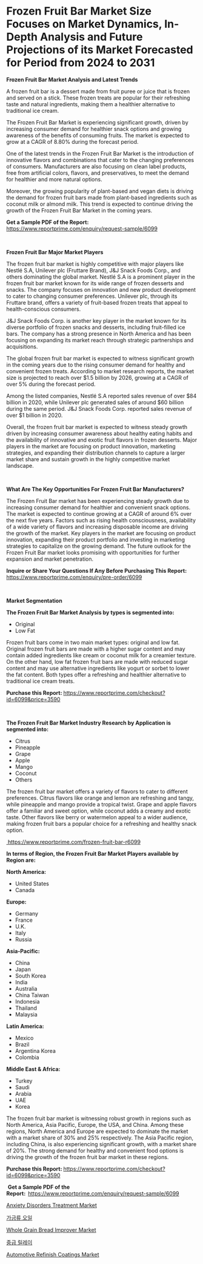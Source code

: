 <p><h1>Frozen Fruit Bar Market Size Focuses on Market Dynamics, In-Depth Analysis and Future Projections of its Market Forecasted for Period from 2024 to 2031</h1></p><p><strong>Frozen Fruit Bar Market Analysis and Latest Trends</strong></p>
<p><p>A frozen fruit bar is a dessert made from fruit puree or juice that is frozen and served on a stick. These frozen treats are popular for their refreshing taste and natural ingredients, making them a healthier alternative to traditional ice cream.</p><p>The Frozen Fruit Bar Market is experiencing significant growth, driven by increasing consumer demand for healthier snack options and growing awareness of the benefits of consuming fruits. The market is expected to grow at a CAGR of 8.80% during the forecast period.</p><p>One of the latest trends in the Frozen Fruit Bar Market is the introduction of innovative flavors and combinations that cater to the changing preferences of consumers. Manufacturers are also focusing on clean label products, free from artificial colors, flavors, and preservatives, to meet the demand for healthier and more natural options.</p><p>Moreover, the growing popularity of plant-based and vegan diets is driving the demand for frozen fruit bars made from plant-based ingredients such as coconut milk or almond milk. This trend is expected to continue driving the growth of the Frozen Fruit Bar Market in the coming years.</p></p>
<p><strong>Get a Sample PDF of the Report:&nbsp;</strong> <a href="https://www.reportprime.com/enquiry/request-sample/6099">https://www.reportprime.com/enquiry/request-sample/6099</a></p>
<p>&nbsp;</p>
<p><strong>Frozen Fruit Bar Major Market Players</strong></p>
<p><p>The frozen fruit bar market is highly competitive with major players like Nestlé S.A, Unilever plc (Fruttare Brand), J&J Snack Foods Corp., and others dominating the global market. Nestlé S.A is a prominent player in the frozen fruit bar market known for its wide range of frozen desserts and snacks. The company focuses on innovation and new product development to cater to changing consumer preferences. Unilever plc, through its Fruttare brand, offers a variety of fruit-based frozen treats that appeal to health-conscious consumers.</p><p>J&J Snack Foods Corp. is another key player in the market known for its diverse portfolio of frozen snacks and desserts, including fruit-filled ice bars. The company has a strong presence in North America and has been focusing on expanding its market reach through strategic partnerships and acquisitions. </p><p>The global frozen fruit bar market is expected to witness significant growth in the coming years due to the rising consumer demand for healthy and convenient frozen treats. According to market research reports, the market size is projected to reach over $1.5 billion by 2026, growing at a CAGR of over 5% during the forecast period.</p><p>Among the listed companies, Nestlé S.A reported sales revenue of over $84 billion in 2020, while Unilever plc generated sales of around $60 billion during the same period. J&J Snack Foods Corp. reported sales revenue of over $1 billion in 2020.</p><p>Overall, the frozen fruit bar market is expected to witness steady growth driven by increasing consumer awareness about healthy eating habits and the availability of innovative and exotic fruit flavors in frozen desserts. Major players in the market are focusing on product innovation, marketing strategies, and expanding their distribution channels to capture a larger market share and sustain growth in the highly competitive market landscape.</p></p>
<p>&nbsp;</p>
<p><strong>What Are The Key Opportunities For Frozen Fruit Bar Manufacturers?</strong></p>
<p><p>The Frozen Fruit Bar market has been experiencing steady growth due to increasing consumer demand for healthier and convenient snack options. The market is expected to continue growing at a CAGR of around 6% over the next five years. Factors such as rising health consciousness, availability of a wide variety of flavors and increasing disposable income are driving the growth of the market. Key players in the market are focusing on product innovation, expanding their product portfolio and investing in marketing strategies to capitalize on the growing demand. The future outlook for the Frozen Fruit Bar market looks promising with opportunities for further expansion and market penetration.</p></p>
<p><strong>Inquire or Share Your Questions If Any Before Purchasing This Report:</strong> <a href="https://www.reportprime.com/enquiry/pre-order/6099">https://www.reportprime.com/enquiry/pre-order/6099</a></p>
<p>&nbsp;</p>
<p><strong>Market Segmentation</strong></p>
<p><strong>The Frozen Fruit Bar Market Analysis by types is segmented into:</strong></p>
<p><ul><li>Original</li><li>Low Fat</li></ul></p>
<p><p>Frozen fruit bars come in two main market types: original and low fat. Original frozen fruit bars are made with a higher sugar content and may contain added ingredients like cream or coconut milk for a creamier texture. On the other hand, low fat frozen fruit bars are made with reduced sugar content and may use alternative ingredients like yogurt or sorbet to lower the fat content. Both types offer a refreshing and healthier alternative to traditional ice cream treats.</p></p>
<p><strong>Purchase this Report:&nbsp;</strong><a href="https://www.reportprime.com/checkout?id=6099&price=3590">https://www.reportprime.com/checkout?id=6099&price=3590</a></p>
<p>&nbsp;</p>
<p><strong>The Frozen Fruit Bar Market Industry Research by Application is segmented into:</strong></p>
<p><ul><li>Citrus</li><li>Pineapple</li><li>Grape</li><li>Apple</li><li>Mango</li><li>Coconut</li><li>Others</li></ul></p>
<p><p>The frozen fruit bar market offers a variety of flavors to cater to different preferences. Citrus flavors like orange and lemon are refreshing and tangy, while pineapple and mango provide a tropical twist. Grape and apple flavors offer a familiar and sweet option, while coconut adds a creamy and exotic taste. Other flavors like berry or watermelon appeal to a wider audience, making frozen fruit bars a popular choice for a refreshing and healthy snack option.</p></p>
<p><a href="https://www.reportprime.com/frozen-fruit-bar-r6099">&nbsp;https://www.reportprime.com/frozen-fruit-bar-r6099</a></p>
<p><strong>In terms of Region, the Frozen Fruit Bar Market Players available by Region are:</strong></p>
<p>
    <p> <strong> North America: </strong>
        <ul>
            <li>United States</li>
            <li>Canada</li>
        </ul>
        </p> 
    <p> <strong> Europe: </strong>
        <ul>
            <li>Germany</li>
            <li>France</li>
            <li>U.K.</li>
            <li>Italy</li>
            <li>Russia</li>
        </ul>
        </p> 
    <p> <strong> Asia-Pacific: </strong>
        <ul>
            <li>China</li>
            <li>Japan</li>
            <li>South Korea</li>
            <li>India</li>
            <li>Australia</li>
            <li>China Taiwan</li>
            <li>Indonesia</li>
            <li>Thailand</li>
            <li>Malaysia</li>
        </ul>
        </p> 
    <p> <strong> Latin America: </strong>
        <ul>
            <li>Mexico</li>
            <li>Brazil</li>
            <li>Argentina Korea</li>
            <li>Colombia</li>
        </ul>
        </p> 
    <p> <strong> Middle East & Africa: </strong>
        <ul>
            <li>Turkey</li>
            <li>Saudi</li>
            <li>Arabia</li>
            <li>UAE</li>
            <li>Korea</li>
        </ul>
    </p>
    </p>
<p><p>The frozen fruit bar market is witnessing robust growth in regions such as North America, Asia Pacific, Europe, the USA, and China. Among these regions, North America and Europe are expected to dominate the market with a market share of 30% and 25% respectively. The Asia Pacific region, including China, is also experiencing significant growth, with a market share of 20%. The strong demand for healthy and convenient food options is driving the growth of the frozen fruit bar market in these regions.</p></p>
<p><strong>Purchase this Report: </strong><a href="https://www.reportprime.com/checkout?id=6099&price=3590">https://www.reportprime.com/checkout?id=6099&price=3590</a></p>
<p>&nbsp;<strong>Get a Sample PDF of the Report:&nbsp;&nbsp;</strong><a href="https://www.reportprime.com/enquiry/request-sample/6099">https://www.reportprime.com/enquiry/request-sample/6099</a></p>
<p><strong></strong></p>
<p><p><a href="https://issuu.com/reportprime-2/docs/anxiety-disorders-treatment-market-size-2030.pptx">Anxiety Disorders Treatment Market</a></p><p><a href="https://medium.com/@frankfurter67567/%EA%B8%80%EB%A1%9C%EB%B2%8C-%EA%B0%80%EA%B8%88%EC%9C%A0-%EC%8B%9C%EC%9E%A5-%EA%B7%9C%EB%AA%A8-%EB%B0%8F-%EC%A0%90%EC%9C%A0%EC%9C%A8-%EB%B6%84%EC%84%9D-%EC%A0%9C%ED%92%88-%EC%9C%A0%ED%98%95-%EB%B3%84-%EC%9D%91%EC%9A%A9-%EB%B6%84%EC%95%BC-%EB%B3%84-%EC%A7%80%EC%97%AD-%EB%B3%84-%EC%98%88%EC%B8%A1-2024-2031-c991689218b4">가금류 오일</a></p><p><a href="https://github.com/gulaimolin/Market-Research-Report-List-5/blob/main/whole-grain-bread-improver-market.md">Whole Grain Bread Improver Market</a></p><p><a href="https://medium.com/@boydsmitham726/%EC%A4%91%EA%B0%84-%EC%A4%91%EA%B3%84-%EC%8B%9C%EC%9E%A5-%EA%B7%9C%EB%AA%A8-%EB%B0%8F-%EC%A0%90%EC%9C%A0%EC%9C%A8-%EB%B6%84%EC%84%9D-%EC%84%B1%EC%9E%A5-%EB%8F%99%ED%96%A5-%EB%B0%8F-%EC%98%88%EC%B8%A1-2024-2031-5e3b3bda32db">중급 릴레이</a></p><p><a href="https://medium.com/@elzaziemann1943/global-automotive-refinish-coatings-industry-research-report-competitive-landscape-market-size-476bf69d94eb">Automotive Refinish Coatings Market</a></p></p>